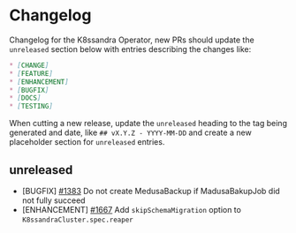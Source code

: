 # Changelog

Changelog for the K8ssandra Operator, new PRs should update the `unreleased` section below with entries describing the changes like:

```markdown
* [CHANGE]
* [FEATURE]
* [ENHANCEMENT]
* [BUGFIX]
* [DOCS]
* [TESTING]
```

When cutting a new release, update the `unreleased` heading to the tag being generated and date, like `## vX.Y.Z - YYYY-MM-DD` and create a new placeholder section for  `unreleased` entries.

## unreleased

* [BUGFIX] [#1383](https://github.com/k8ssandra/k8ssandra-operator/issues/1383) Do not create MedusaBackup if MadusaBakupJob did not fully succeed
* [ENHANCEMENT] [#1667](https://github.com/k8ssahttps://github.com/k8ssandra/k8ssandra/issues/1667) Add `skipSchemaMigration` option to `K8ssandraCluster.spec.reaper`
